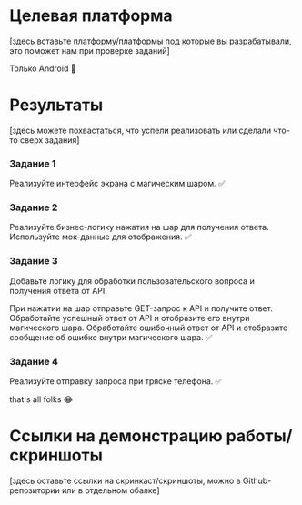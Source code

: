 # Целевая платформа

[здесь вставьте платформу/платформы под которые вы разрабатывали, это поможет нам при проверке заданий]

Только Android 🥲

# Результаты

[здесь можете похвастаться, что успели реализовать или сделали что-то сверх задания]

### Задание 1

Реализуйте интерфейс экрана с магическим шаром. ✅

### Задание 2

Реализуйте бизнес-логику нажатия на шар для получения ответа. Используйте мок-данные для 
отображения. ✅

### Задание 3

Добавьте логику для обработки пользовательского вопроса и получения ответа от API.

При нажатии на шар отправьте GET-запрос к API и получите ответ. Обработайте успешный ответ от API и 
отобразите его внутри магического шара. Обработайте ошибочный ответ от API и отобразите сообщение 
об ошибке внутри магического шара. ✅

### Задание 4

Реализуйте отправку запроса при тряске телефона. ✅

that's all folks 😂

# Ссылки на демонстрацию работы/скриншоты

[здесь оставьте ссылки на скринкаст/скриншоты, можно в Github-репозитории или в отдельном обалке]
